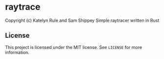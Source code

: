 # raytrace
Copyright (c) Katelyn Rule and Sam Shippey
Simple raytracer written in Rust 

## License
This project is licensed under the MIT license. See `LICENSE` for more information.
